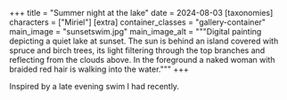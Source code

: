 +++
title = "Summer night at the lake"
date = 2024-08-03
[taxonomies]
characters = ["Miriel"]
[extra]
container_classes = "gallery-container"
main_image = "sunsetswim.jpg"
main_image_alt = """Digital painting depicting a quiet lake at sunset.
The sun is behind an island covered with spruce and birch trees,
its light filtering through the top branches and reflecting from the clouds above.
In the foreground a naked woman with braided red hair is walking into the water."""
+++

Inspired by a late evening swim I had recently.

<!-- more -->
